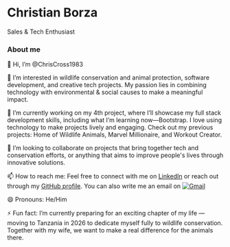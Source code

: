 # Christian Borza
Sales & Tech Enthusiast

### About me

👋 Hi, I’m @ChrisCross1983

👀 I’m interested in wildlife conservation and animal protection, software development, and creative tech projects. My passion lies in combining technology with environmental & social causes to make a meaningful impact.

🌱 I’m currently working on my 4th project, where I’ll showcase my full stack development skills, including what I’m learning now—Bootstrap. I love using technology to make projects lively and engaging. Check out my previous projects: Home of Wildlife Animals, Marvel Millionaire, and Workout Creator.

💞️ I’m looking to collaborate on projects that bring together tech and conservation efforts, or anything that aims to improve people's lives through innovative solutions.

📫 How to reach me: Feel free to connect with me on [LinkedIn](https://www.linkedin.com/in/borzachristian/) or reach out through my [GitHub profile](https://github.com/ChrisCross1983). You can also write me an email on [![ Gmail ](https://img.shields.io/badge/Gmail-gmail?logo=gmail&logoColor=white&labelColor=%234b034b&color=black)](mailto:cborza83@googlemail.com "Email Me")

😄 Pronouns: He/Him

⚡ Fun fact: I’m currently preparing for an exciting chapter of my life — moving to Tanzania in 2026 to dedicate myself fully to wildlife conservation. Together with my wife, we want to make a real difference for the animals there.

<!---
ChrisCross1983/ChrisCross1983 is a ✨ special ✨ repository because its `README.md` (this file) appears on your GitHub profile.
You can click the Preview link to take a look at your changes.
--->
